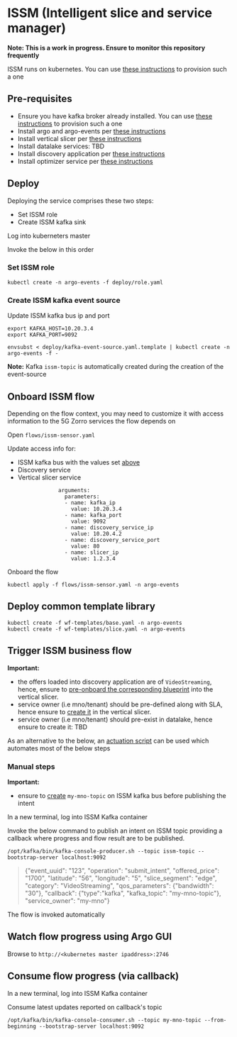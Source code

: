 # ISSM (Intelligent slice and service manager)

**Note: This is a work in progress. Ensure to monitor this repository frequently**

ISSM runs on kubernetes. You can use [these instructions](https://github.com/5GZORRO/infrastructure/blob/master/docs/kubernetes.md) to provision such a one

## Pre-requisites

* Ensure you have kafka broker already installed. You can use [these instructions](https://github.com/5GZORRO/infrastructure/blob/master/docs/kafka.md) to provision such a one
* Install argo and argo-events per [these instructions](docs/argo.md)
* Install vertical slicer per [these instructions](docs/slicer.md)
* Install datalake services: TBD
* Install discovery application per [these instructions](https://github.com/5GZORRO/Smart-Resource-and-Service-Discovery-application/blob/main/readme.txt)
* Install optimizer service per [these instructions](https://github.com/5GZORRO/issm-optimizer/blob/master/README.md)

## Deploy

Deploying the service comprises these two steps:

* Set ISSM role
* Create ISSM kafka sink

Log into kuberneters master

Invoke the below in this order

### Set ISSM role

```
kubectl create -n argo-events -f deploy/role.yaml
```

### Create ISSM kafka event source

Update ISSM kafka bus ip and port

```
export KAFKA_HOST=10.20.3.4
export KAFKA_PORT=9092
```

```
envsubst < deploy/kafka-event-source.yaml.template | kubectl create -n argo-events -f -
```

**Note:** Kafka `issm-topic` is automatically created during the creation of the event-source

## Onboard ISSM flow

Depending on the flow context, you may need to customize it with access information to the 5G Zorro services the flow depends on

Open `flows/issm-sensor.yaml`

Update access info for:

* ISSM kafka bus with the values set [above](./README.md#create-issm-kafka-event-source)
* Discovery service
* Vertical slicer service

```
                arguments:
                  parameters:
                  - name: kafka_ip
                    value: 10.20.3.4
                  - name: kafka_port
                    value: 9092
                  - name: discovery_service_ip
                    value: 10.20.4.2
                  - name: discovery_service_port
                    value: 80
                  - name: slicer_ip
                    value: 1.2.3.4

```

Onboard the flow

```
kubectl apply -f flows/issm-sensor.yaml -n argo-events
```

## Deploy common template library

```
kubectl create -f wf-templates/base.yaml -n argo-events
kubectl create -f wf-templates/slice.yaml -n argo-events
```

## Trigger ISSM business flow

**Important:**
* the offers loaded into discovery application are of `VideoStreaming`, hence, ensure to [pre-onboard the corresponding blueprint](./scripts/slicer/onboard.md) into the vertical slicer.
* service owner (i.e mno/tenant) should be pre-defined along with SLA, hence ensure to [create it](./scripts/slicer/define_tenant.md) in the vertical slicer.
* service owner (i.e mno/tenant) should pre-exist in datalake, hence ensure to create it: TBD

As an alternative to the below, an [actuation script](scrips/actuator/README.md) can be used which automates most of the below steps

### Manual steps

**Important:**
* ensure to [create](https://github.com/5GZORRO/infrastructure/blob/master/docs/kafka.md#create-topics) `my-mno-topic` on ISSM kafka bus before publishing the intent

In a new terminal, log into ISSM Kafka container

Invoke the below command to publish an intent on ISSM topic providing a callback where progress and flow result are to be published.

```
/opt/kafka/bin/kafka-console-producer.sh --topic issm-topic --bootstrap-server localhost:9092
```

>{"event_uuid": "123", "operation": "submit_intent", "offered_price": "1700", "latitude": "56", "longitude": "5", "slice_segment": "edge", "category": "VideoStreaming", "qos_parameters": {"bandwidth": "30"}, "callback": {"type":"kafka", "kafka_topic": "my-mno-topic"}, "service_owner": "my-mno"}

The flow is invoked automatically

## Watch flow progress using Argo GUI

Browse to `http://<kubernetes master ipaddress>:2746`

## Consume flow progress (via callback)

In a new terminal, log into ISSM Kafka container

Consume latest updates reported on callback's topic

```
/opt/kafka/bin/kafka-console-consumer.sh --topic my-mno-topic --from-beginning --bootstrap-server localhost:9092
```
